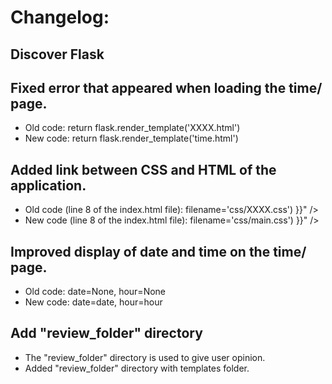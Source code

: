 # Changelog:

## Discover Flask

## Fixed error that appeared when loading the time/ page.

- Old code: return flask.render_template('XXXX.html')
- New code: return flask.render_template('time.html')

## Added link between CSS and HTML of the application.
- Old code (line 8 of the index.html file):  filename='css/XXXX.css') }}" />
- New code (line 8 of the index.html file): filename='css/main.css') }}" />

## Improved display of date and time on the time/ page.
- Old code: date=None, hour=None
- New code: date=date, hour=hour


## Add "review_folder" directory


- The "review_folder" directory is used to give user opinion.
- Added "review_folder" directory with templates folder.
